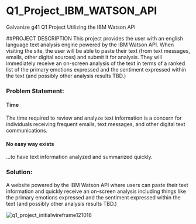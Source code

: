 # Q1_Project_IBM_WATSON_API
Galvanize g41 Q1 Project Utilizing the IBM Watson API

##PROJECT DESCRIPTION
This project provides the user with an english language text analysis engine powered by the IBM Watson API. When visiting the site, the user will be able to paste their text (from text messages, emails, other digital sources) and submit it for analysis.  They will immediately receive an on-screen analysis of the text in terms of a ranked list of the primary emotions expressed and the sentiment expressed within the text (and possibly other analysis results TBD.)

### Problem Statement:

#### Time
The time required to review and analyze text information is a concern for individuals receiving frequent emails, text messages, and other digital text communications.

#### No easy way exists
...to have text information analyzed and summarized quickly.

### Solution:
A website powered by the IBM Watson API where users can paste their text information and quickly receive an on-screen analysis including things like the primary emotions expressed and the sentiment expressed within the text (and possibly other analysis results TBD.)

![q1_project_initialwireframe121016](https://cloud.githubusercontent.com/assets/22082195/21080874/5ba4cb7e-bf77-11e6-8cd0-d6fa1d1708f5.png)
